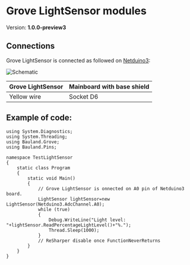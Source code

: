 # Grove LightSensor modules
Version: __1.0.0-preview3__

## Connections ##
Grove LightSensor is connected as followed on [Netduino3](http://developer.wildernesslabs.co/Netduino/About/):

![Schematic](LightSensor-Netduino3-with-base-shield.jpg)

Grove LightSensor | Mainboard with base shield
---------------- | ----------
Yellow wire | Socket D6

## Example of code:
```CSharp
using System.Diagnostics;
using System.Threading;
using Bauland.Grove;
using Bauland.Pins;

namespace TestLightSensor
{
    static class Program
    {
        static void Main()
        {
            // Grove LightSensor is onnected on A0 pin of Netduino3 board.
            LightSensor lightSensor=new LightSensor(Netduino3.AdcChannel.A0);
            while (true)
            {
                Debug.WriteLine("Light level: "+lightSensor.ReadPercentageLightLevel()+"%.");
                Thread.Sleep(1000);
            }
            // ReSharper disable once FunctionNeverReturns
        }
    }
}
```

